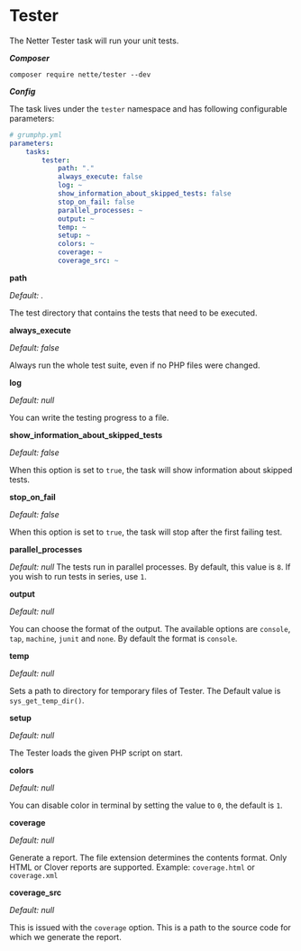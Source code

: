 # Tester

The Netter Tester task will run your unit tests.

***Composer***

```
composer require nette/tester --dev
```

***Config***

The task lives under the `tester` namespace and has following configurable parameters:

```yaml
# grumphp.yml
parameters:
    tasks:
        tester:
            path: "."
            always_execute: false
            log: ~
            show_information_about_skipped_tests: false
            stop_on_fail: false
            parallel_processes: ~
            output: ~
            temp: ~
            setup: ~
            colors: ~
            coverage: ~
            coverage_src: ~
```

**path**

*Default: .*

The test directory that contains the tests that need to be executed.

**always_execute**

*Default: false*

Always run the whole test suite, even if no PHP files were changed.

**log**

*Default: null*

You can write the testing progress to a file.

**show_information_about_skipped_tests**

*Default: false*

When this option is set to `true`, the task will show information about skipped tests.

**stop_on_fail**

*Default: false*

When this option is set to `true`, the task will stop after the first failing test.

**parallel_processes**

*Default: null*
The tests run in parallel processes. By default, this value is `8`. If you wish to run tests in series, use `1`.

**output**

*Default: null*

You can choose the format of the output. The available options are `console`, `tap`, `machine`, `junit` and `none`. By default the format is `console`.

**temp**
   
*Default: null*

Sets a path to directory for temporary files of Tester. The Default value is `sys_get_temp_dir()`.
            
**setup**

*Default: null*

The Tester loads the given PHP script on start.
            
**colors**

*Default: null*

You can disable color in terminal by setting the value to `0`, the default is `1`.
            
**coverage**

*Default: null*

Generate a report. The file extension determines the contents format. Only HTML or Clover reports are supported.
Example: `coverage.html` or `coverage.xml`
            
**coverage_src**

*Default: null*

This is issued with the `coverage` option. This is a path to the source code for which we generate the report.
